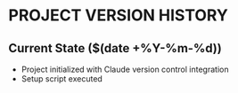 # PROJECT VERSION HISTORY

## Current State ($(date +%Y-%m-%d))
- Project initialized with Claude version control integration
- Setup script executed
